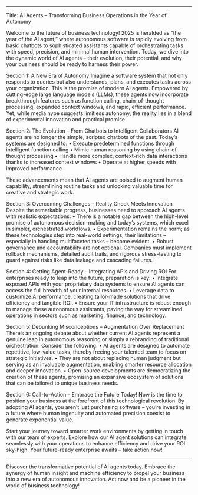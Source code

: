 -----------------------------------------------------------
Title: AI Agents – Transforming Business Operations in the Year of Autonomy

Welcome to the future of business technology! 2025 is heralded as “the year of the AI agent,” where autonomous software is rapidly evolving from basic chatbots to sophisticated assistants capable of orchestrating tasks with speed, precision, and minimal human intervention. Today, we dive into the dynamic world of AI agents – their evolution, their potential, and why your business should be ready to harness their power.

Section 1: A New Era of Autonomy 
Imagine a software system that not only responds to queries but also understands, plans, and executes tasks across your organization. This is the promise of modern AI agents. Empowered by cutting-edge large language models (LLMs), these agents now incorporate breakthrough features such as function calling, chain-of-thought processing, expanded context windows, and rapid, efficient performance. Yet, while media hype suggests limitless autonomy, the reality lies in a blend of experimental innovation and practical promise.

Section 2: The Evolution – From Chatbots to Intelligent Collaborators 
AI agents are no longer the simple, scripted chatbots of the past. Today’s systems are designed to:
• Execute predetermined functions through intelligent function calling 
• Mimic human reasoning by using chain-of-thought processing
• Handle more complex, context-rich data interactions thanks to increased context windows
• Operate at higher speeds with improved performance

These advancements mean that AI agents are poised to augment human capability, streamlining routine tasks and unlocking valuable time for creative and strategic work.

Section 3: Overcoming Challenges – Reality Check Meets Innovation 
Despite the remarkable progress, businesses need to approach AI agents with realistic expectations:
• There is a notable gap between the high-level promise of autonomous decision-making and today’s systems, which excel in simpler, orchestrated workflows.
• Experimentation remains the norm; as these technologies step into real-world settings, their limitations – especially in handling multifaceted tasks – become evident.
• Robust governance and accountability are not optional. Companies must implement rollback mechanisms, detailed audit trails, and rigorous stress-testing to guard against risks like data leakage and cascading failures.

Section 4: Getting Agent-Ready – Integrating APIs and Driving ROI 
For enterprises ready to leap into the future, preparation is key:
• Integrate exposed APIs with your proprietary data systems to ensure AI agents can access the full breadth of your internal resources.
• Leverage data to customize AI performance, creating tailor-made solutions that drive efficiency and tangible ROI.
• Ensure your IT infrastructure is robust enough to manage these autonomous assistants, paving the way for streamlined operations in sectors such as marketing, finance, and technology.

Section 5: Debunking Misconceptions – Augmentation Over Replacement 
There’s an ongoing debate about whether current AI agents represent a genuine leap in autonomous reasoning or simply a rebranding of traditional orchestration. Consider the following:
• AI agents are designed to automate repetitive, low-value tasks, thereby freeing your talented team to focus on strategic initiatives.
• They are not about replacing human judgment but serving as an invaluable augmentation, enabling smarter resource allocation and deeper innovation.
• Open-source developments are democratizing the creation of these agents, promising an expansive ecosystem of solutions that can be tailored to unique business needs.

Section 6: Call-to-Action – Embrace the Future Today! 
Now is the time to position your business at the forefront of this technological revolution. By adopting AI agents, you aren’t just purchasing software – you’re investing in a future where human ingenuity and automated precision coexist to generate exponential value. 

Start your journey toward smarter work environments by getting in touch with our team of experts. Explore how our AI agent solutions can integrate seamlessly with your operations to enhance efficiency and drive your ROI sky-high. Your future-ready enterprise awaits – take action now!

-----------------------------------------------------------
Discover the transformative potential of AI agents today. Embrace the synergy of human insight and machine efficiency to propel your business into a new era of autonomous innovation. Act now and be a pioneer in the world of business technology!